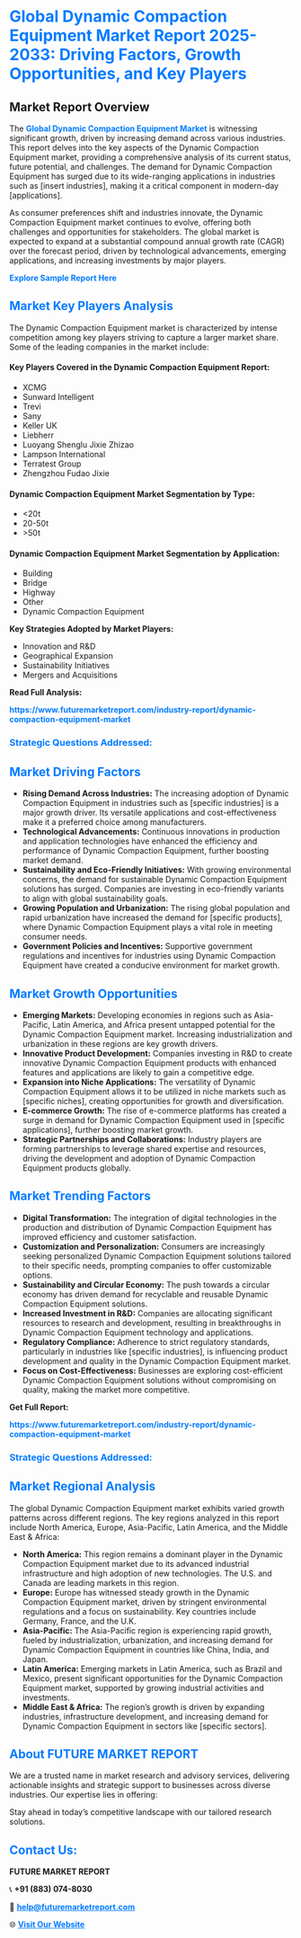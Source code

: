 <h1 style="color: #007BFF;">Global Dynamic Compaction Equipment Market Report 2025-2033: Driving Factors, Growth Opportunities, and Key Players</h1>

<section id="overview">
<h2>Market Report Overview</h2>
<p>The <a href="https://www.futuremarketreport.com/industry-report/dynamic-compaction-equipment-market" style="color: #007BFF; text-decoration: none;"><strong>Global Dynamic Compaction Equipment Market</strong></a> is witnessing significant growth, driven by increasing demand across various industries. This report delves into the key aspects of the Dynamic Compaction Equipment market, providing a comprehensive analysis of its current status, future potential, and challenges. The demand for Dynamic Compaction Equipment has surged due to its wide-ranging applications in industries such as [insert industries], making it a critical component in modern-day [applications].</p>
<p>As consumer preferences shift and industries innovate, the Dynamic Compaction Equipment market continues to evolve, offering both challenges and opportunities for stakeholders. The global market is expected to expand at a substantial compound annual growth rate (CAGR) over the forecast period, driven by technological advancements, emerging applications, and increasing investments by major players.</p>
</section>

<section id="overview">
<p><a href="https://www.futuremarketreport.com/request-sample/reportId=127696" style="color: #007BFF; text-decoration: none;"><strong>Explore Sample Report Here</strong></a></p>
</section>

<section id="key-players">
<h2 style="color: #007BFF;">Market Key Players Analysis</h2>
<p>The Dynamic Compaction Equipment market is characterized by intense competition among key players striving to capture a larger market share. Some of the leading companies in the market include:</p>
<h4>Key Players Covered in the Dynamic Compaction Equipment Report:</h4>
<ul><li>XCMG</li><li>Sunward Intelligent</li><li>Trevi</li><li>Sany</li><li>Keller UK</li><li>Liebherr</li><li>Luoyang Shenglu Jixie Zhizao</li><li>Lampson International</li><li>Terratest Group</li><li>Zhengzhou Fudao Jixie</li></ul>
<h4>Dynamic Compaction Equipment Market Segmentation by Type:</h4>
<ul><li>&lt;20t</li><li>20-50t</li><li>&gt;50t</li></ul>

<h4>Dynamic Compaction Equipment Market Segmentation by Application:</h4>
<ul><li>Building</li><li>Bridge</li><li>Highway</li><li>Other</li><li>Dynamic Compaction Equipment</li></ul>
<p><strong>Key Strategies Adopted by Market Players:</strong></p>
<ul>
<li>Innovation and R&D</li>
<li>Geographical Expansion</li>
<li>Sustainability Initiatives</li>
<li>Mergers and Acquisitions</li>
</ul>
</section>

<section>
<p><strong>Read Full Analysis: </strong></p><a href="https://www.futuremarketreport.com/industry-report/dynamic-compaction-equipment-market" style="color: #007BFF; text-decoration: none;"><strong>https://www.futuremarketreport.com/industry-report/dynamic-compaction-equipment-market</strong></a>
<h3 style="color: #007BFF;">Strategic Questions Addressed:</h3>
</section>

<section id="driving-factors">
<h2 style="color: #007BFF;">Market Driving Factors</h2>
<ul>
<li><strong>Rising Demand Across Industries:</strong> The increasing adoption of Dynamic Compaction Equipment in industries such as [specific industries] is a major growth driver. Its versatile applications and cost-effectiveness make it a preferred choice among manufacturers.</li>
<li><strong>Technological Advancements:</strong> Continuous innovations in production and application technologies have enhanced the efficiency and performance of Dynamic Compaction Equipment, further boosting market demand.</li>
<li><strong>Sustainability and Eco-Friendly Initiatives:</strong> With growing environmental concerns, the demand for sustainable Dynamic Compaction Equipment solutions has surged. Companies are investing in eco-friendly variants to align with global sustainability goals.</li>
<li><strong>Growing Population and Urbanization:</strong> The rising global population and rapid urbanization have increased the demand for [specific products], where Dynamic Compaction Equipment plays a vital role in meeting consumer needs.</li>
<li><strong>Government Policies and Incentives:</strong> Supportive government regulations and incentives for industries using Dynamic Compaction Equipment have created a conducive environment for market growth.</li>
</ul>
</section>

<section id="growth-opportunities">
<h2 style="color: #007BFF;">Market Growth Opportunities</h2>
<ul>
<li><strong>Emerging Markets:</strong> Developing economies in regions such as Asia-Pacific, Latin America, and Africa present untapped potential for the Dynamic Compaction Equipment market. Increasing industrialization and urbanization in these regions are key growth drivers.</li>
<li><strong>Innovative Product Development:</strong> Companies investing in R&D to create innovative Dynamic Compaction Equipment products with enhanced features and applications are likely to gain a competitive edge.</li>
<li><strong>Expansion into Niche Applications:</strong> The versatility of Dynamic Compaction Equipment allows it to be utilized in niche markets such as [specific niches], creating opportunities for growth and diversification.</li>
<li><strong>E-commerce Growth:</strong> The rise of e-commerce platforms has created a surge in demand for Dynamic Compaction Equipment used in [specific applications], further boosting market growth.</li>
<li><strong>Strategic Partnerships and Collaborations:</strong> Industry players are forming partnerships to leverage shared expertise and resources, driving the development and adoption of Dynamic Compaction Equipment products globally.</li>
</ul>
</section>

<section id="trending-factors">
<h2 style="color: #007BFF;">Market Trending Factors</h2>
<ul>
<li><strong>Digital Transformation:</strong> The integration of digital technologies in the production and distribution of Dynamic Compaction Equipment has improved efficiency and customer satisfaction.</li>
<li><strong>Customization and Personalization:</strong> Consumers are increasingly seeking personalized Dynamic Compaction Equipment solutions tailored to their specific needs, prompting companies to offer customizable options.</li>
<li><strong>Sustainability and Circular Economy:</strong> The push towards a circular economy has driven demand for recyclable and reusable Dynamic Compaction Equipment solutions.</li>
<li><strong>Increased Investment in R&D:</strong> Companies are allocating significant resources to research and development, resulting in breakthroughs in Dynamic Compaction Equipment technology and applications.</li>
<li><strong>Regulatory Compliance:</strong> Adherence to strict regulatory standards, particularly in industries like [specific industries], is influencing product development and quality in the Dynamic Compaction Equipment market.</li>
<li><strong>Focus on Cost-Effectiveness:</strong> Businesses are exploring cost-efficient Dynamic Compaction Equipment solutions without compromising on quality, making the market more competitive.</li>
</ul>
</section>

<section>
<p><strong>Get Full Report: </strong></p><a href="https://www.futuremarketreport.com/industry-report/dynamic-compaction-equipment-market" style="color: #007BFF; text-decoration: none;"><strong>https://www.futuremarketreport.com/industry-report/dynamic-compaction-equipment-market</strong></a>
<h3 style="color: #007BFF;">Strategic Questions Addressed:</h3>
</section>


<section id="regional-analysis">
<h2 style="color: #007BFF;">Market Regional Analysis</h2>
<p>The global Dynamic Compaction Equipment market exhibits varied growth patterns across different regions. The key regions analyzed in this report include North America, Europe, Asia-Pacific, Latin America, and the Middle East & Africa:</p>
<ul>
<li><strong>North America:</strong> This region remains a dominant player in the Dynamic Compaction Equipment market due to its advanced industrial infrastructure and high adoption of new technologies. The U.S. and Canada are leading markets in this region.</li>
<li><strong>Europe:</strong> Europe has witnessed steady growth in the Dynamic Compaction Equipment market, driven by stringent environmental regulations and a focus on sustainability. Key countries include Germany, France, and the U.K.</li>
<li><strong>Asia-Pacific:</strong> The Asia-Pacific region is experiencing rapid growth, fueled by industrialization, urbanization, and increasing demand for Dynamic Compaction Equipment in countries like China, India, and Japan.</li>
<li><strong>Latin America:</strong> Emerging markets in Latin America, such as Brazil and Mexico, present significant opportunities for the Dynamic Compaction Equipment market, supported by growing industrial activities and investments.</li>
<li><strong>Middle East & Africa:</strong> The region’s growth is driven by expanding industries, infrastructure development, and increasing demand for Dynamic Compaction Equipment in sectors like [specific sectors].</li>
</ul>
</section>

<footer>
<h2 style="color: #007BFF;">About FUTURE MARKET REPORT</h2>
<p>We are a trusted name in market research and advisory services, delivering actionable insights and strategic support to businesses across diverse industries. Our expertise lies in offering:</p>

<p>Stay ahead in today’s competitive landscape with our tailored research solutions.</p>

<h2 style="color: #007BFF;">Contact Us:</h2>
<p><strong>FUTURE MARKET REPORT</strong></p>
<p>📞 <strong>+91 (883) 074-8030</strong></p>
<p>📧 <strong><a href="mailto:help@futuremarketreport.com" style="color: #007BFF;">help@futuremarketreport.com</a></strong></p>
<p>🌐 <strong><a href="https://www.futuremarketreport.com/" style="color: #007BFF;">Visit Our Website</a></strong></p>
</footer>